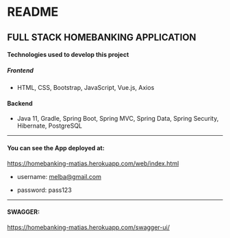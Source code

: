 # README

## FULL STACK HOMEBANKING APPLICATION

#### Technologies used to develop this project

##### Frontend
- HTML, CSS, Bootstrap, JavaScript, Vue.js, Axios

#### Backend
- Java 11, Gradle, Spring Boot, Spring MVC, Spring Data, Spring Security, Hibernate, PostgreSQL

***
#### You can see the App deployed at:
https://homebanking-matias.herokuapp.com/web/index.html

- username: melba@gmail.com

- password: pass123
***

#### SWAGGER:
https://homebanking-matias.herokuapp.com/swagger-ui/